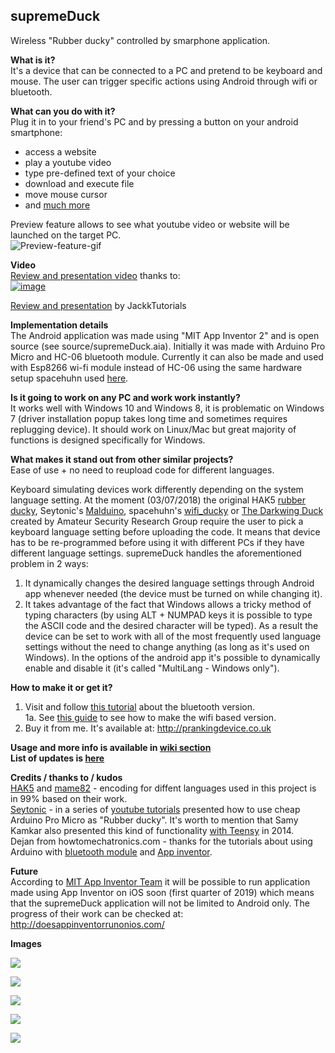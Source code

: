 ## supremeDuck
Wireless "Rubber ducky" controlled by smarphone application.  


**What is it?**  
It's a device that can be connected to a PC and pretend to be keyboard and mouse. The user can trigger specific actions using Android through wifi or bluetooth.  


**What can you do with it?**  
Plug it in to your friend's PC and by pressing a button on your android smartphone:
* access a website
* play a youtube video
* type pre-defined text of your choice
* download and execute file
* move mouse cursor
* and [much more](https://github.com/hak5darren/USB-Rubber-Ducky/wiki/Payloads)

Preview feature allows to see what youtube video or website will be launched on the target PC.  
![Preview-feature-gif](https://raw.githubusercontent.com/michalmonday/supremeDuck/master/resources/repository%20stuff/preview_option_for_youtube_and_websites.gif)  

**Video**  
[Review and presentation video](https://www.youtube.com/watch?v=FsTeedpYeg4&index=7&list=PLnVVAaZSdNGtcMunS1_Wy3smTZLlzIaV2) thanks to:  
[![image](https://raw.githubusercontent.com/michalmonday/supremeDuck/master/resources/repository%20stuff/readme_images/JackkTutorials.png)](https://www.youtube.com/watch?v=FsTeedpYeg4&index=7&list=PLnVVAaZSdNGtcMunS1_Wy3smTZLlzIaV2)

[Review and presentation](https://www.youtube.com/watch?v=FsTeedpYeg4) by JackkTutorials  

**Implementation details**  
The Android application was made using "MIT App Inventor 2" and is open source (see source/supremeDuck.aia). Initially it was made with Arduino Pro Micro and HC-06 bluetooth module. Currently it can also be made and used with Esp8266 wi-fi module instead of HC-06 using the same hardware setup spacehuhn used [here](https://github.com/spacehuhn/wifi_ducky).  


**Is it going to work on any PC and work work instantly?**  
It works well with Windows 10 and Windows 8, it is problematic on Windows 7 (driver installation popup takes long time and sometimes requires replugging device). It should work on Linux/Mac but great majority of functions is designed specifically for Windows.   


**What makes it stand out from other similar projects?**  
Ease of use + no need to reupload code for different languages.  
  
Keyboard simulating devices work differently depending on the system language setting. At the moment (03/07/2018) the original HAK5 [rubber ducky](https://hakshop.com/products/usb-rubber-ducky-deluxe), Seytonic's [Malduino](http://malduino.com), spacehuhn's [wifi_ducky](https://github.com/spacehuhn/wifi_ducky) or [The Darkwing Duck](https://www.youtube.com/watch?v=oh7TcU3XbuQ) created by Amateur Security Research Group require the user to pick a keyboard language setting before uploading the code. It means that device has to be re-programmed before using it with different PCs if they have different language settings. supremeDuck handles the aforementioned problem in 2 ways:
  1. It dynamically changes the desired language settings through Android app whenever needed (the device must be turned on while changing it).  
  2. It takes advantage of the fact that Windows allows a tricky method of typing characters (by using ALT + NUMPAD keys it is possible to type the ASCII code and the desired character will be typed). As a result the device can be set to work with all of the most frequently used language settings without the need to change anything (as long as it's used on Windows). In the options of the android app it's possible to dynamically enable and disable it (it's called "MultiLang - Windows only").
  
  
**How to make it or get it?**
1. Visit and follow [this tutorial](https://github.com/michalmonday/supremeDuck/wiki/DIY-Tutorial) about the bluetooth version.  
1a. See [this guide](https://github.com/michalmonday/supremeDuck/wiki/How-to-make-wifi-based-version-(Esp8266)) to see how to make the wifi based version.  
2. Buy it from me. It's available at: http://prankingdevice.co.uk

**Usage and more info is available in [wiki section](https://github.com/michalmonday/supremeDuck/wiki)**  
**List of updates is [here](https://github.com/michalmonday/supremeDuck/blob/master/UPDATES.md)**  

**Credits / thanks to / kudos**  
[HAK5](https://github.com/hak5darren/USB-Rubber-Ducky/wiki/Downloads#duck-encoder) and [mame82](https://github.com/mame82/duckencoder.py) - encoding for diffent languages used in this project is in 99% based on their work.  
[Seytonic](https://maltronics.com/) - in a series of [youtube tutorials](https://www.youtube.com/watch?v=_yJWwKO3_Z0) presented how to use cheap Arduino Pro Micro as "Rubber ducky". It's worth to mention that Samy Kamkar also presented this kind of functionality [with Teensy](https://www.youtube.com/watch?v=aSLEq7-hlmo) in 2014.  
Dejan from howtomechatronics.com - thanks for the tutorials about using Arduino with [bluetooth module](https://howtomechatronics.com/tutorials/arduino/arduino-and-hc-05-bluetooth-module-tutorial/) and [App inventor](https://howtomechatronics.com/tutorials/arduino/how-to-build-custom-android-app-for-your-arduino-project-using-mit-app-inventor/).  

**Future**  
According to [MIT App Inventor Team](http://appinventor.mit.edu/explore/blogs/evan/2018/09/mit.html) it will be possible to run application made using App Inventor on iOS soon (first quarter of 2019) which means that the supremeDuck application will not be limited to Android only. The progress of their work can be checked at: http://doesappinventorrunonios.com/  


**Images**  

![](https://raw.githubusercontent.com/michalmonday/supremeDuck/master/resources/repository%20stuff/readme_images/readme_1.png)  

![](https://raw.githubusercontent.com/michalmonday/supremeDuck/master/resources/repository%20stuff/readme_images/readme_2.png)  

![](https://raw.githubusercontent.com/michalmonday/supremeDuck/master/resources/repository%20stuff/readme_images/readme_3.png)

![](https://raw.githubusercontent.com/michalmonday/supremeDuck/master/resources/repository%20stuff/readme_images/readme_4.jpeg)

![](https://raw.githubusercontent.com/michalmonday/supremeDuck/master/resources/repository%20stuff/readme_images/readme_5.png)
